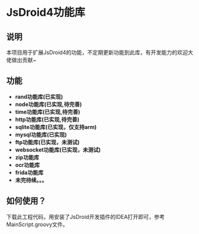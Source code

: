# JsDroid4功能库
## 说明
本项目用于扩展JsDroid4的功能，不定期更新功能到此库，有开发能力的欢迎大佬做出贡献~
## 功能
- **rand功能库(已实现)**
- **node功能库(已实现,待完善)**
- **time功能库(已实现,待完善)**
- **http功能库(已实现,待完善)**
- **sqlite功能库(已实现，仅支持arm)**
- **mysql功能库(已实现)**
- **ftp功能库(已实现，未测试)**
- **websocket功能库(已实现，未测试)**
- **zip功能库**
- **ocr功能库**
- **frida功能库**
- **未完待续。。。**

## 如何使用？
  下载此工程代码，用安装了JsDroid开发插件的IDEA打开即可，参考MainScript.groovy文件。
  